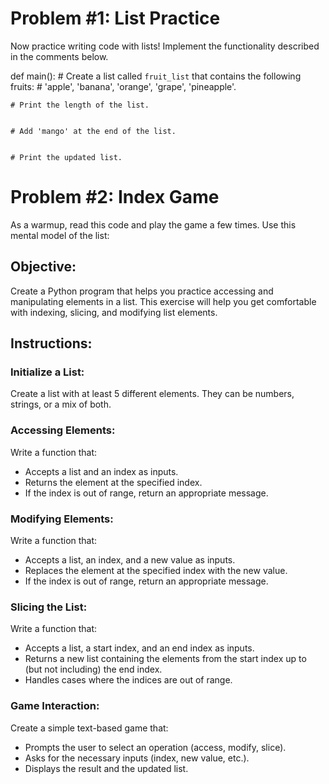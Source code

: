 
# Problem #1: List Practice

Now practice writing code with lists! Implement the functionality described in the comments below. 

def main():
    # Create a list called `fruit_list` that contains the following fruits: 
    # 'apple', 'banana', 'orange', 'grape', 'pineapple'.
    
    
    # Print the length of the list.

    
    # Add 'mango' at the end of the list. 


    # Print the updated list.


# Problem #2: Index Game

As a warmup, read this code and play the game a few times. Use this mental model of the list:
## Objective:
Create a Python program that helps you practice accessing and manipulating elements in a list. This exercise will help you get comfortable with indexing, slicing, and modifying list elements.

## Instructions:
### Initialize a List:
Create a list with at least 5 different elements. They can be numbers, strings, or a mix of both.

### Accessing Elements:
Write a function that:
- Accepts a list and an index as inputs.
- Returns the element at the specified index.
- If the index is out of range, return an appropriate message.

### Modifying Elements:
Write a function that:
- Accepts a list, an index, and a new value as inputs.
- Replaces the element at the specified index with the new value.
- If the index is out of range, return an appropriate message.

### Slicing the List:
Write a function that:
- Accepts a list, a start index, and an end index as inputs.
- Returns a new list containing the elements from the start index up to (but not including) the end index.
- Handles cases where the indices are out of range.

### Game Interaction:
Create a simple text-based game that:
- Prompts the user to select an operation (access, modify, slice).
- Asks for the necessary inputs (index, new value, etc.).
- Displays the result and the updated list.